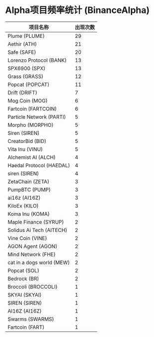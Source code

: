 # Alpha项目频率统计 (BinanceAlpha)

| 项目名称 | 出现次数 |
| --- | --- |
| Plume (PLUME) | 29 |
| Aethir (ATH) | 21 |
| Safe (SAFE) | 20 |
| Lorenzo Protocol (BANK) | 13 |
| SPX6900 (SPX) | 13 |
| Grass (GRASS) | 12 |
| Popcat (POPCAT) | 11 |
| Drift (DRIFT) | 7 |
| Mog Coin (MOG) | 6 |
| Fartcoin (FARTCOIN) | 6 |
| Particle Network (PARTI) | 5 |
| Morpho (MORPHO) | 5 |
| Siren (SIREN) | 5 |
| CreatorBid (BID) | 5 |
| Vita Inu (VINU) | 5 |
| Alchemist AI (ALCH) | 4 |
| Haedal Protocol (HAEDAL) | 4 |
| siren (SIREN) | 4 |
| ZetaChain (ZETA) | 3 |
| PumpBTC (PUMP) | 3 |
| ai16z (AI16Z) | 3 |
| KiloEx (KILO) | 3 |
| Koma Inu (KOMA) | 3 |
| Maple Finance (SYRUP) | 2 |
| Solidus Ai Tech (AITECH) | 2 |
| Vine Coin (VINE) | 2 |
| AGON Agent (AGON) | 2 |
| Mind Network (FHE) | 2 |
| cat in a dogs world (MEW) | 2 |
| Popcat (SOL) | 2 |
| Bedrock (BR) | 2 |
| Broccoli (BROCCOLI) | 1 |
| SKYAI (SKYAI) | 1 |
| SIREN (SIREN) | 1 |
| AI16Z (AI16Z) | 1 |
| Swarms (SWARMS) | 1 |
| Fartcoin (FART) | 1 |
